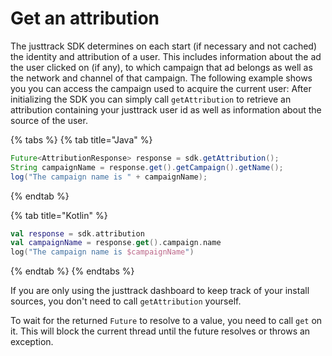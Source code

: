 # Get an attribution

The justtrack SDK determines on each start (if necessary and not cached) the identity and attribution of a user. This includes information about the ad the user clicked on (if any), to which campaign that ad belongs as well as the network and channel of that campaign. The following example shows you you can access the campaign used to acquire the current user: After initializing the SDK you can simply call `getAttribution` to retrieve an attribution containing your justtrack user id as well as information about the source of the user.

{% tabs %}
{% tab title="Java" %}
```java
Future<AttributionResponse> response = sdk.getAttribution();
String campaignName = response.get().getCampaign().getName();
log("The campaign name is " + campaignName);
```
{% endtab %}

{% tab title="Kotlin" %}
```kotlin
val response = sdk.attribution
val campaignName = response.get().campaign.name
log("The campaign name is $campaignName")
```
{% endtab %}
{% endtabs %}

If you are only using the justtrack dashboard to keep track of your install sources, you don't need to call `getAttribution` yourself.

To wait for the returned `Future` to resolve to a value, you need to call `get` on it. This will block the current thread until the future resolves or throws an exception.
